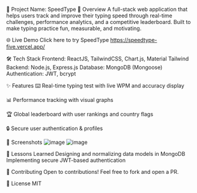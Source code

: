 🧠 Project Name: SpeedType
🚀 Overview
A full-stack web application that helps users track and improve their typing speed through real-time challenges, performance analytics, and a competitive leaderboard. Built to make typing practice fun, measurable, and motivating.


🌐 Live Demo
Click here to try SpeedType
https://speedtype-five.vercel.app/

🛠 Tech Stack
Frontend: ReactJS, TailwindCSS, Chart.js, Material Tailwind
Backend: Node.js, Express.js
Database: MongoDB (Mongoose)
Authentication: JWT, bcrypt

✨ Features
⌨️ Real-time typing test with live WPM and accuracy display

📊 Performance tracking with visual graphs

🏆 Global leaderboard with user rankings and country flags

🔒 Secure user authentication & profiles

📸 Screenshots
![image](https://github.com/user-attachments/assets/36d90af0-814d-45b4-afcb-5f17644146d3)
![image](https://github.com/user-attachments/assets/8615cc50-aae6-4f05-9fb1-9fdc02ac7297)

🧠 Lessons Learned
Designing and normalizing data models in MongoDB
Implementing secure JWT-based authentication

🤝 Contributing
Open to contributions! Feel free to fork and open a PR.

📄 License
MIT

